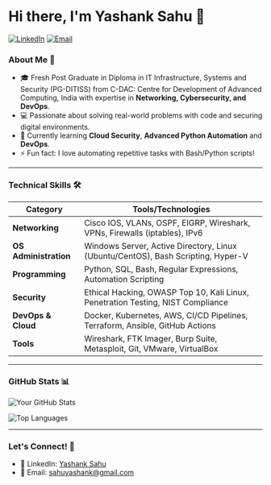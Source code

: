 # Hi there, I'm Yashank Sahu 👋

[![LinkedIn](https://img.shields.io/badge/LinkedIn-Connect-blue)](https://www.linkedin.com/in/yashank-sahu/)
[![Email](https://img.shields.io/badge/Email-Reach%20Out-red)](mailto:sahuyashank@gmail.com)

### **About Me** 🚀
- 🎓 Fresh Post Graduate in Diploma in IT Infrastructure, Systems and Security (PG-DITISS) from C-DAC: Centre for Development of Advanced Computing, India with expertise in **Networking, Cybersecurity, and DevOps**.
- 💻 Passionate about solving real-world problems with code and securing digital environments.
- 🌱 Currently learning **Cloud Security**, **Advanced Python Automation** and **DevOps**.
- ⚡ Fun fact: I love automating repetitive tasks with Bash/Python scripts!

---

### **Technical Skills** 🛠️

| **Category**       | **Tools/Technologies**                                                                 |
|---------------------|---------------------------------------------------------------------------------------|
| **Networking**      | Cisco IOS, VLANs, OSPF, EIGRP, Wireshark, VPNs, Firewalls (iptables), IPv6             |
| **OS Administration** | Windows Server, Active Directory, Linux (Ubuntu/CentOS), Bash Scripting, Hyper-V      |
| **Programming**     | Python, SQL, Bash, Regular Expressions, Automation Scripting                         |
| **Security**        | Ethical Hacking, OWASP Top 10, Kali Linux, Penetration Testing, NIST Compliance       |
| **DevOps & Cloud**  | Docker, Kubernetes, AWS, CI/CD Pipelines, Terraform, Ansible, GitHub Actions          |
| **Tools**           | Wireshark, FTK Imager, Burp Suite, Metasploit, Git, VMware, VirtualBox                |

---

### **GitHub Stats** 📊

![Your GitHub Stats](https://github-readme-stats.vercel.app/api?username=Yashank-Sahu&show_icons=true&theme=dark&hide_border=true)

![Top Languages](https://github-readme-stats.vercel.app/api/top-langs/?username=Yashank-Sahu&layout=compact&theme=dark&hide_border=true)

---

### **Let's Connect!** 🤝
- 💼 LinkedIn: [Yashank Sahu](https://linkedin.com/in/yashank-sahu)
- 📧 Email: [sahuyashank@gmail.com](mailto:sahuyashank@gmail.com)
